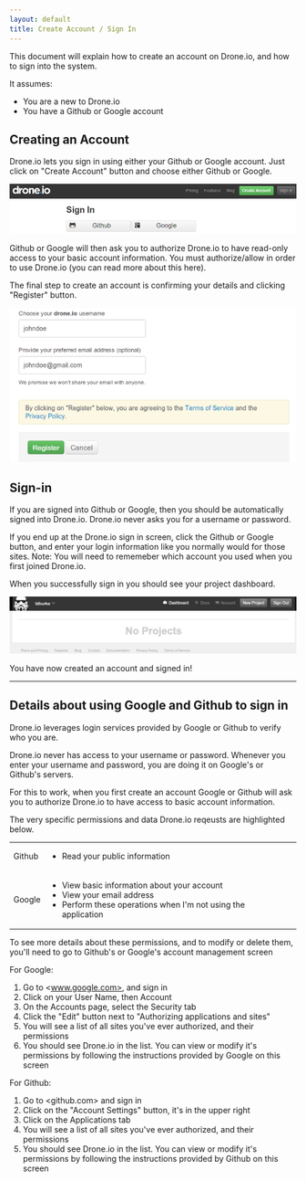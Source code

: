 ```yaml
---
layout: default
title: Create Account / Sign In
---
```


This document will explain how to create an account on Drone.io, and how to sign into the system. 

It assumes:

* You are a new to Drone.io
* You have a Github or Google account

## Creating an Account 

Drone.io lets you sign in using either your Github or Google account.  Just click on "Create Account" button and choose either Github or Google.

![Sign-In](img/sign-in.png)

Github or Google will then ask you to authorize Drone.io to have read-only access to your basic account information.  You must authorize/allow in order to use Drone.io (you can read more about this here).

The final step to create an account is confirming your details and clicking "Register" button.

![Register](img/register.png)

## Sign-in

If you are signed into Github or Google, then you should be automatically signed into Drone.io.  Drone.io never asks you for a username or password.

If you end up at the Drone.io sign in screen, click the Github or Google button, and enter your login information like you normally would for those sites.  Note: You will need to rememeber which account you used when you first joined Drone.io.

When you successfully sign in you should see your project dashboard.

![Register](img/register-success.png)

You have now created an account and signed in!





***

## Details about using Google and Github to sign in

Drone.io leverages login services provided by Google or Github to verify who you are.

Drone.io never has access to your username or password.  Whenever you enter your username and password, you are doing it on Google's or Github's servers.

For this to work, when you first create an account Google or Github will ask you to authorize Drone.io to have access to basic account information.

The very specific permissions and data Drone.io reqeusts are highlighted below.
<table>
<tr>
<td>
Github
</td>
<td>
<ul><li>Read your public information</li></ul>
<td>
</tr>
<tr>
<td>
Google
</td>
<td>
<ul><li>View basic information about your account</li>
<li>View your email address</li>
<li>Perform these operations when I'm not using the application</li>
</td>
</tr>
</table>

To see more details about these permissions, and to modify or delete them, you'll need to go to Github's or Google's account management screen

For Google:

1. Go to <www.google.com>, and sign in
2. Click on your User Name, then Account
3. On the Accounts page, select the Security tab
4. Click the "Edit" button next to "Authorizing applications and sites"
5. You will see a list of all sites you've ever authorized, and their permissions
6. You should see Drone.io in the list.  You can view or modify it's permissions by following the instructions provided by Google on this screen

For Github:

1. Go to <github.com> and sign in
2. Click on the "Account Settings" button, it's in the upper right
3. Click on the Applications tab
5. You will see a list of all sites you've ever authorized, and their permissions
6. You should see Drone.io in the list.  You can view or modify it's permissions by following the instructions provided by Github on this screen

